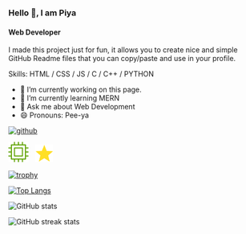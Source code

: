 ### Hello 👋, I am Piya
#### Web Developer
I made this project just for fun, it allows you to create nice and simple GitHub Readme files that you can copy/paste and use in your profile.

Skills: HTML / CSS / JS / C / C++ / PYTHON

- 🔭 I’m currently working on this page. 
- 🌱 I’m currently learning MERN  
- 💬 Ask me about Web Development 
- 😄 Pronouns: Pee-ya 


[<img src='https://cdn.jsdelivr.net/npm/simple-icons@3.0.1/icons/github.svg' alt='github' height='40'>](https://github.com/piya-dev-10)  

<a href='https://docs.github.com/en/developers'><img src='https://raw.githubusercontent.com/acervenky/animated-github-badges/master/assets/devbadge.gif' width='40' height='40'></a> <a href='https://stars.github.com/'><img src='https://raw.githubusercontent.com/acervenky/animated-github-badges/master/assets/starbadge.gif' width='35' height='35'></a> 

[![trophy](https://github-profile-trophy.vercel.app/?username=piya-dev-10)](https://github.com/ryo-ma/github-profile-trophy)

[![Top Langs](https://github-readme-stats.vercel.app/api/top-langs/?username=piya-dev-10)](https://github.com/anuraghazra/github-readme-stats)

![GitHub stats](https://github-readme-stats.vercel.app/api?username=piya-dev-10&show_icons=true&count_private=true)  

![GitHub streak stats](https://streak-stats.demolab.com/?user=piya-dev-10)  

